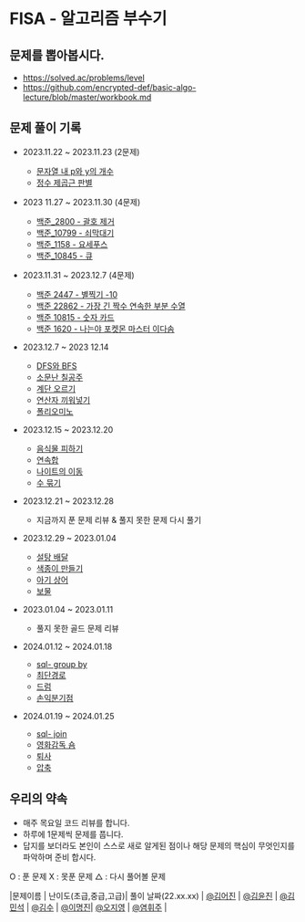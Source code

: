 # FISA - 알고리즘 부수기
## 문제를 뽑아봅시다.
- https://solved.ac/problems/level
- https://github.com/encrypted-def/basic-algo-lecture/blob/master/workbook.md
## 문제 풀이 기록
- 2023.11.22 ~ 2023.11.23 (2문제)
  - [문자열 내 p와 y의 개수](https://school.programmers.co.kr/learn/courses/30/lessons/12916)
  - [정수 제곱근 판별](https://school.programmers.co.kr/learn/courses/30/lessons/12934)
  
-  2023 11.27 ~ 2023.11.30 (4문제)
   - [백준_2800 - 괄호 제거](https://www.acmicpc.net/problem/2800)
   -  [백준_10799 - 쇠막대기](https://www.acmicpc.net/problem/10799)
   - [백준_1158 - 요세푸스](https://www.acmicpc.net/problem/1158)
   - [백준_10845 - 큐](https://www.acmicpc.net/problem/10845)

- 2023.11.31 ~ 2023.12.7 (4문제)
    - [백준 2447 - 별찍기 -10](https://www.acmicpc.net/problem/2447)
    - [백준 22862 - 가장 긴 짝수 연속한 부분 수열](https://www.acmicpc.net/problem/22862)
    - [백준 10815 - 숫자 카드](https://www.acmicpc.net/problem/10815)
    - [백준 1620 - 나는야 포켓몬 마스터 이다솜](https://www.acmicpc.net/problem/1620)
- 2023.12.7 ~ 2023 12.14
  - [DFS와 BFS](https://www.acmicpc.net/problem/1260)
  - [소문난 칠공주](https://www.acmicpc.net/problem/1941)  
  - [계단 오르기](https://www.acmicpc.net/problem/2579)
  - [연산자 끼워넣기](https://www.acmicpc.net/problem/14888)
  - [폴리오미노](https://www.acmicpc.net/problem/1343)
- 2023.12.15 ~ 2023.12.20
    - [음식물 피하기](https://www.acmicpc.net/problem/1743)
    - [연속합](https://www.acmicpc.net/problem/1912)
    - [나이트의 이동](https://www.acmicpc.net/problem/7562)
    - [수 묶기](https://www.acmicpc.net/problem/1744)
- 2023.12.21 ~ 2023.12.28
    - 지금까지 푼 문제 리뷰 & 풀지 못한 문제 다시 풀기
- 2023.12.29 ~ 2023.01.04
    - [설탕 배달](https://www.acmicpc.net/problem/2839)
    - [색종이 만들기](https://www.acmicpc.net/problem/2630)
    - [아기 상어](https://www.acmicpc.net/problem/16236)
    - [보물](https://www.acmicpc.net/problem/1026)
- 2023.01.04 ~ 2023.01.11
    - 풀지 못한 골드 문제 리뷰 
- 2024.01.12 ~ 2024.01.18
    - [sql- group by](https://school.programmers.co.kr/learn/courses/30/lessons/131116)
    - [최단경로](https://www.acmicpc.net/problem/1753)
    - [드럼](https://www.acmicpc.net/problem/30890)
    - [손익분기점](https://www.acmicpc.net/problem/1712)
- 2024.01.19 ~ 2024.01.25
    - [sql- join](https://school.programmers.co.kr/learn/courses/30/lessons/131117)
    - [영화감독 숌](https://www.acmicpc.net/problem/1436)
    - [퇴사](https://www.acmicpc.net/problem/14501)
    - [압축](https://school.programmers.co.kr/learn/courses/30/lessons/17684)
      
## 우리의 약속
- 매주 목요일 코드 리뷰를 합니다.
- 하루에 1문제씩 문제를 풉니다.
- 답지를 보더라도 본인이 스스로 새로 알게된 점이나 해당 문제의 핵심이 무엇인지를 파악하며 준비 합시다.

O : 푼 문제 
X : 못푼 문제
△ : 다시 풀어볼 문제 

|문제이름 | 난이도(초급,중급,고급)| 풀이 날짜(22.xx.xx) | [@김어진](https://github.com/greeneryjin) | [@김윤진]() | [@김민석]() | [@김수](https://github.com/popododo0720) | [@이명진](https://github.com/MJLee39)| [@오지영]() | [@염휘주](https://github.com/yeomyaloo) |

